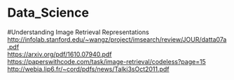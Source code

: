# Data_Science


#Understanding Image Retrieval Representations
<br>
http://infolab.stanford.edu/~wangz/project/imsearch/review/JOUR/datta07a.pdf
<br>
https://arxiv.org/pdf/1610.07940.pdf
<br>
https://paperswithcode.com/task/image-retrieval/codeless?page=15
<br>
http://webia.lip6.fr/~cord/pdfs/news/Talki3sOct2011.pdf
